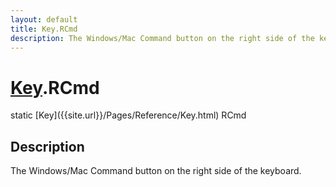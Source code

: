```yaml
---
layout: default
title: Key.RCmd
description: The Windows/Mac Command button on the right side of the keyboard.
---
```

# [Key]({{site.url}}/Pages/Reference/Key.html).RCmd

<div class='signature' markdown='1'>
static [Key]({{site.url}}/Pages/Reference/Key.html) RCmd
</div>

## Description
The Windows/Mac Command button on the right side of the keyboard.


